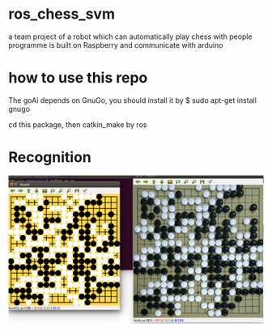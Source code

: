 # ros_chess_svm
a team project of a robot which can automatically play chess with people
programme is built on Raspberry and communicate with arduino

# how to use this repo
The goAi depends on GnuGo, you should install it by 
$ sudo apt-get install gnugo

cd this package, then catkin_make by ros

# Recognition

![demo.png](src\go_player\src\demo.png)